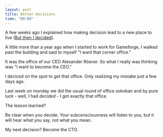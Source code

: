 ```yaml
---
layout: post
title: Better Decisions
time: "09:09"
---
```


A few weeks ago I explained how making decision lead to a new place to live ([But then I decided](/2010/06/08/But-Then-I-Decided/)).

A little more than a year ago when I started to work for Gameforge,
I walked past the building and said to myself "I want that corner office."

It was the office of our CEO Alexander Rösner.
So what I really was thinking was "I want to become the CEO."

I deciced on the spot to get that office.
Only realizing my mistake just a few days ago.

Last week on monday we did the usual round of office sokoban
and by pure luck - well, I had _decided_ - I got exactly that office.

The lesson learned?

Be clear when you decide.
Your subconsciousness will listen to you,
but it will hear what you say, not what you mean.


My next decision?
Become the CTO.



